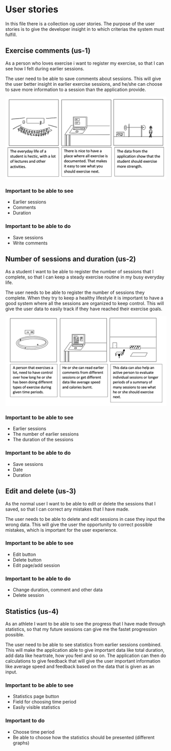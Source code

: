 # User stories

In this file there is a collection og user stories. The purpose of the user stories is to give the developer insight in to which criterias the system must fulfill.

## Exercise comments (us-1)
As a person who loves exercise i want to register my exercise, so that I can see how I felt during earlier sessions.

The user need to be able to save comments about sessions. This will give the user better insight in earlier exercise sessions, and he/she can choose to save more information to a session than the application provide. 

![Scenario-us1](/DesignDocumentation/Scenario-us1.png)

### Important to be able to see
- Earlier sessions
- Comments
- Duration

### Important to be able to do
- Save sessions
- Write comments 

## Number of sessions and duration (us-2)

As a student I want to be able to register the number of sessions that I complete, so that I can keep a steady exercise routine in my busy everyday life. 

The user needs to be able to register the number of sessions they complete. When they try to keep a healthy lifestyle it is important to have a good system where all the sessions are organized to keep control. This will give the user data to easily track if they have reached their exercise goals. 

![Scenario-us2](/DesignDocumentation/Scenario-us2.png)

### Important to be able to see
- Earlier sessions
- The number of earlier sessions
- The duration of the sessions

### Important to be able to do
- Save sessions
- Date
- Duration

## Edit and delete (us-3)

As the normal user I want to be able to edit or delete the sessions that I saved, so that I can correct any mistakes that I have made. 

The user needs to be able to delete and edit sessions in case they input the wrong data. This will give the user the opportunity to correct possible mistakes, which is important for the user experience.

### Important to be able to see
- Edit button
- Delete button
- Edit page/add session

### Important to be able to do
- Change duration, comment and other data
- Delete session

## Statistics (us-4)

As an athlete I want to be able to see the progress that I have made through statistics, so that my future sessions can give me the fastet progression possible. 

The user need to be able to see statistics from earlier sessions combined. This will make the application able to give important data like total duration, add data like heartrate, how you feel and so on. The application can then do calculations to give feedback that will give the user important information like average speed and feedback based on the data that is given as an input. 

### Important to be able to see
- Statistics page button
- Field for choosing time period
- Easily visible statistics

### Important to do
- Choose time period
- Be able to choose how the statistics should be presented (different graphs)



